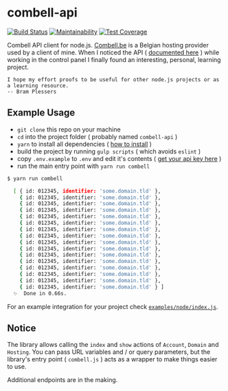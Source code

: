 # combell-api

[![Build Status](https://travis-ci.org/webdevotion/combell-api.svg?branch=master)](https://travis-ci.org/webdevotion/combell-api) [![Maintainability](https://api.codeclimate.com/v1/badges/525726483964f3c5d438/maintainability)](https://codeclimate.com/github/webdevotion/combell-api/maintainability) [![Test Coverage](https://api.codeclimate.com/v1/badges/525726483964f3c5d438/test_coverage)](https://codeclimate.com/github/webdevotion/combell-api/test_coverage)

Combell API client for node.js. [Combell.be](https://combell.be) is a Belgian hosting provider used by a client of mine. When I noticed the API ( [documented here](https://api.combell.com/v2/documentation) ) while working in the control panel I finally found an interesting, personal, learning project.

    I hope my effort proofs to be useful for other node.js projects or as a learning resource.
    -- Bram Plessers

## Example Usage

- `git clone` this repo on your machine
- `cd` into the project folder ( probably named `combell-api` )
- `yarn` to install all dependencies ( [how to install](https://yarnpkg.com/lang/en/docs/install/) )
- build the project by running `gulp scripts` ( which avoids `eslint` )
- copy `.env.example` to `.env` and edit it's contents ( [get your api key here](https://my.combell.com) )
- run the main entry point with `yarn run combell` 

```bash
$ yarn run combell

  [ { id: 012345, identifier: 'some.domain.tld' },
    { id: 012345, identifier: 'some.domain.tld' },
    { id: 012345, identifier: 'some.domain.tld' },
    { id: 012345, identifier: 'some.domain.tld' },
    { id: 012345, identifier: 'some.domain.tld' },
    { id: 012345, identifier: 'some.domain.tld' },
    { id: 012345, identifier: 'some.domain.tld' },
    { id: 012345, identifier: 'some.domain.tld' },
    { id: 012345, identifier: 'some.domain.tld' },
    { id: 012345, identifier: 'some.domain.tld' },
    { id: 012345, identifier: 'some.domain.tld' },
    { id: 012345, identifier: 'some.domain.tld' },
    { id: 012345, identifier: 'some.domain.tld' },
    { id: 012345, identifier: 'some.domain.tld' },
    { id: 012345, identifier: 'some.domain.tld' },
    { id: 012345, identifier: 'some.domain.tld' } ]
  ✨  Done in 0.66s.
```

For an example integration for your project check [`examples/node/index.js`](https://github.com/webdevotion/combell-api/blob/778d20a94b061400ca59658dd9956fc2caa1587c/examples/node/index.js).

## Notice

The library allows calling the `index` and `show` actions of `Account`, `Domain` and `Hosting`.  You can pass URL variables and / or query parameters, but the library's entry point ( `combell.js` ) acts as a wrapper to make things easier to use.

Additional endpoints are in the making.
